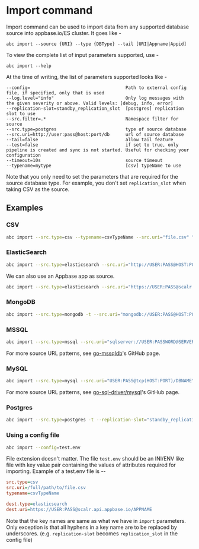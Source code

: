 # Import command

Import command can be used to import data from any supported database source into appbase.io/ES cluster. 
It goes like - 

```
abc import --source {URI} --type {DBType} --tail [URI|Appname|Appid]
```

To view the complete list of input parameters supported, use -

```
abc import --help
```

At the time of writing, the list of parameters supported looks like -

```
--config=                                    Path to external config file, if specified, only that is used
--log.level="info"                           Only log messages with the given severity or above. Valid levels: [debug, info, error]
--replication-slot=standby_replication_slot  [postgres] replication slot to use
--src.filter=.*                              Namespace filter for source
--src.type=postgres                          type of source database
--src.uri=http://user:pass@host:port/db      url of source database
--tail=false                                 allow tail feature
--test=false                                 if set to true, only pipeline is created and sync is not started. Useful for checking your configuration
--timeout=10s                                source timeout
--typename=mytype                            [csv] typeName to use
```

Note that you only need to set the parameters that are required for the source database type. For example, you don't set `replication_slot` when taking CSV as the source. 


## Examples


### CSV

```sh
abc import --src.type=csv --typename=csvTypeName --src.uri="file.csv" "https://USER:PASS@scalr.api.appbase.io/APPNAME"
```


### ElasticSearch

```sh
abc import --src.type=elasticsearch --src.uri="http://USER:PASS@HOST:PORT/INDEX" "https://USER:PASS@scalr.api.appbase.io/APPNAME"
```

We can also use an Appbase app as source.

```sh
abc import --src.type=elasticsearch --src.uri="https://USER:PASS@scalr.api.appbase.io/APPNAME2" "https://USER:PASS@scalr.api.appbase.io/APPNAME"
```


### MongoDB

```sh
abc import --src.type=mongodb -t --src.uri="mongodb://USER:PASS@HOST:PORT/DB" "https://USER:PASS@scalr.api.appbase.io/APPNAME"
```


### MSSQL

```sh
abc import --src.type=mssql --src.uri="sqlserver://USER:PASSWORD@SERVER:PORT?database=DBNAME" "https://USER:PASS@scalr.api.appbase.io/APPNAME"
```

For more source URL patterns, see [go-mssqldb](https://github.com/denisenkom/go-mssqldb#connection-parameters-and-dsn)'s GitHub page. 


### MySQL

```sh
abc import --src.type=mysql --src.uri="USER:PASS@tcp(HOST:PORT)/DBNAME" "https://USER:PASS@scalr.api.appbase.io/APPNAME"
```

For more source URL patterns, see [go-sql-driver/mysql](https://github.com/go-sql-driver/mysql#examples)'s GitHub page. 


### Postgres

```sh
abc import --src.type=postgres -t --replication-slot="standby_replication_slot" --src.uri="postgresql://USER:PASS@HOST:PORT/DBNAME" "https://USER:PASS@scalr.api.appbase.io/APPNAME"
```

### Using a config file

```sh
abc import --config=test.env  
```

File extension doesn't matter. 
The file `test.env` should be an INI/ENV like file with key value pair containing the values of attributes required for importing.
Example of a test.env file is --

```ini
src.type=csv
src.uri=/full/path/to/file.csv
typename=csvTypeName

dest.type=elasticsearch
dest.uri=https://USER:PASS@scalr.api.appbase.io/APPNAME
```

Note that the key names are same as what we have in `import` parameters. 
Only exception is that all hyphens in a key name are to be replaced by underscores. 
(e.g. `replication-slot` becomes `replication_slot` in the config file)


